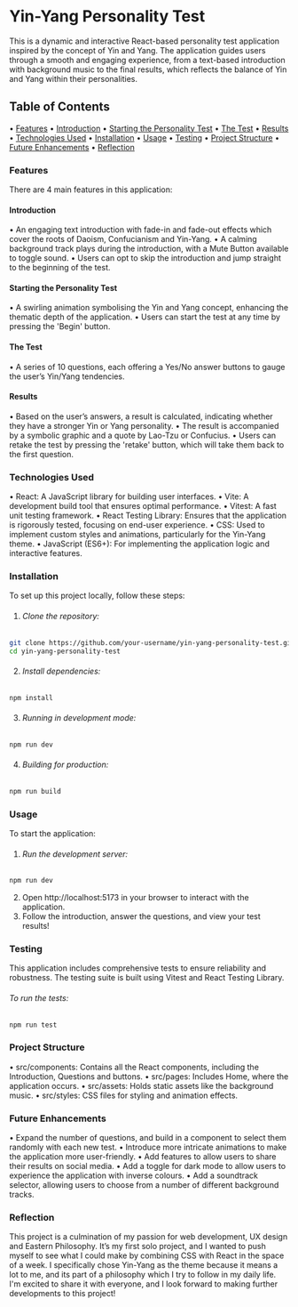 # Yin-Yang Personality Test

This is a dynamic and interactive React-based personality test application inspired by the concept of Yin and Yang. The application guides users through a smooth and engaging experience, from a text-based introduction with background music to the final results, which reflects the balance of Yin and Yang within their personalities.

## Table of Contents

•	[Features](#features)
•	[Introduction](#introduction)
•	[Starting the Personality Test](#starting-the-personality-test)
•	[The Test](#the-test)
•	[Results](#results)
•	[Technologies Used](#technologies-used)
•	[Installation](#installation)
•	[Usage](#usage)
•	[Testing](#testing)
•	[Project Structure](#project-structure)
•	[Future Enhancements](#future-enhancements)
•	[Reflection](#reflection)




### Features

There are 4 main features in this application:

#### Introduction

•	An engaging text introduction with fade-in and fade-out effects which cover the roots of Daoism, Confucianism and Yin-Yang.
•	A calming background track plays during the introduction, with a Mute Button available to toggle sound.
•	Users can opt to skip the introduction and jump straight to the beginning of the test.

#### Starting the Personality Test

•	A swirling animation symbolising the Yin and Yang concept, enhancing the thematic depth of the application.
•	Users can start the test at any time by pressing the 'Begin' button. 

#### The Test

•	A series of 10 questions, each offering a Yes/No answer buttons to gauge the user’s Yin/Yang tendencies.

#### Results

•	Based on the user’s answers, a result is calculated, indicating whether they have a stronger Yin or Yang personality.
•	The result is accompanied by a symbolic graphic and a quote by Lao-Tzu or Confucius.
•	Users can retake the test by pressing the 'retake' button, which will take them back to the first question.

### Technologies Used

•	React: A JavaScript library for building user interfaces.
•	Vite: A development build tool that ensures optimal performance.
•	Vitest: A fast unit testing framework.
•	React Testing Library: Ensures that the application is rigorously tested, focusing on end-user experience.
•	CSS: Used to implement custom styles and animations, particularly for the Yin-Yang theme.
•	JavaScript (ES6+): For implementing the application logic and interactive features.

### Installation

To set up this project locally, follow these steps:

1. ###### Clone the repository: 

```zsh
git clone https://github.com/your-username/yin-yang-personality-test.git
cd yin-yang-personality-test
```

2. ###### Install dependencies:
```zsh
npm install
```
3. ###### Running in development mode:
```zsh
npm run dev
```
4. ###### Building for production:
```zsh
npm run build
```

### Usage

To start the application:

1. ###### Run the development server:

```zsh
npm run dev
```
2. Open http://localhost:5173 in your browser to interact with the application.
3. Follow the introduction, answer the questions, and view your test results!

### Testing

This application includes comprehensive tests to ensure reliability and robustness. The testing suite is built using Vitest and React Testing Library. 

###### To run the tests:

```zsh
npm run test
```

### Project Structure

•	src/components: Contains all the React components, including the Introduction, Questions and buttons.
•	src/pages: Includes Home, where the application occurs.
•	src/assets: Holds static assets like the background music.
•	src/styles: CSS files for styling and animation effects.

### Future Enhancements

•	Expand the number of questions, and build in a component to select them randomly with each new test.
•	Introduce more intricate animations to make the application more user-friendly.
•	Add features to allow users to share their results on social media.
•	Add a toggle for dark mode to allow users to experience the application with inverse colours.
•	Add a soundtrack selector, allowing users to choose from a number of different background tracks.

### Reflection

This project is a culmination of my passion for web development, UX design and Eastern Philosophy. It’s my first solo project, and I wanted to push myself to see what I could make by combining CSS with React in the space of a week. I specifically chose Yin-Yang as the theme because it means a lot to me, and its part of a philosophy which I try to follow in my daily life. I'm excited to share it with everyone, and I look forward to making further developments to this project!
